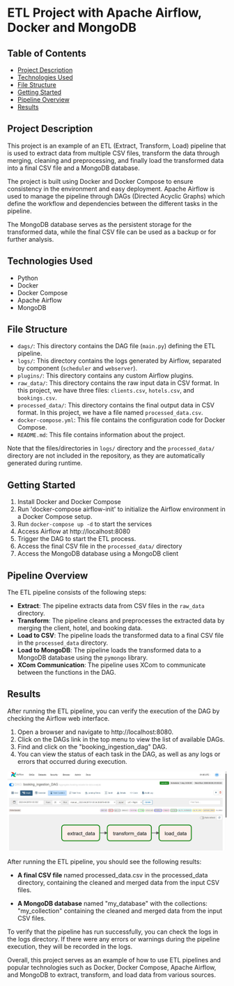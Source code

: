 # ETL Project with Apache Airflow, Docker and MongoDB   

## Table of Contents

- [Project Description](#project-description)
- [Technologies Used](#technologies-used)
- [File Structure](#file-structure)
- [Getting Started](#getting-started)
- [Pipeline Overview](#Pipeline-Overview)
- [Results](#Results)


## Project Description

This project is an example of an ETL (Extract, Transform, Load) pipeline that is used to extract data from multiple CSV files, transform the data through merging, cleaning and preprocessing, and finally load the transformed data into a final CSV file and a MongoDB database.

The project is built using Docker and Docker Compose to ensure consistency in the environment and easy deployment. Apache Airflow is used to manage the pipeline through DAGs (Directed Acyclic Graphs) which define the workflow and dependencies between the different tasks in the pipeline.

The MongoDB database serves as the persistent storage for the transformed data, while the final CSV file can be used as a backup or for further analysis.



## Technologies Used

- Python
- Docker
- Docker Compose
- Apache Airflow
- MongoDB

## File Structure


- `dags/`: This directory contains the DAG file (`main.py`) defining the ETL pipeline.
- `logs/`: This directory contains the logs generated by Airflow, separated by component (`scheduler` and `webserver`).
- `plugins/`: This directory contains any custom Airflow plugins.
- `raw_data/`: This directory contains the raw input data in CSV format. In this project, we have three files: `clients.csv`, `hotels.csv`, and `bookings.csv`.
- `processed_data/`: This directory contains the final output data in CSV format. In this project, we have a file named `processed_data.csv`.
- `docker-compose.yml`: This file contains the configuration code for Docker Compose.
- `README.md`: This file contains information about the project.

Note that the files/directories in  `logs/` directory  and the `processed_data/` directory are not included in the repository, as they are automatically generated during runtime.


## Getting Started

1. Install Docker and Docker Compose
2. Run 'docker-compose airflow-init'  to initialize the Airflow environment in a Docker Compose setup.
3. Run `docker-compose up -d` to start the services
4. Access Airflow at http://localhost:8080
5. Trigger the DAG to start the ETL process.
7. Access the final CSV file in the `processed_data/` directory
8. Access the MongoDB database using a MongoDB client

## Pipeline Overview

The ETL pipeline consists of the following steps:
- **Extract**: The pipeline extracts data from CSV files in the `raw_data` directory.
- **Transform**: The pipeline cleans and preprocesses the extracted data by merging the client, hotel, and booking data.
- **Load to CSV**: The pipeline loads the transformed data to a final CSV file in the `processed_data` directory.
- **Load to MongoDB**: The pipeline loads the transformed data to a MongoDB database using the `pymongo` library.
- **XCom Communication**: The pipeline uses XCom to communicate between the functions in the DAG.

## Results
After running the ETL pipeline, you can verify the execution of the DAG by checking the Airflow web interface. 

1. Open a browser and navigate to http://localhost:8080. 
2. Click on the DAGs link in the top menu to view the list of available DAGs.
3. Find and click on the "booking_ingestion_dag" DAG.
4. You can view the status of each task in the DAG, as well as any logs or errors that occurred during execution.

![Airflow DAGs pipeline](https://github.com/oumaima-sboui/ETL-Project-with-Apache-Airflow-Docker-and-MongoDB/blob/master/ETL_Airflow_DAG.JPG)


After running the ETL pipeline, you should see the following results:

- **A final CSV file** named processed_data.csv in the processed_data directory, containing the cleaned and merged data from the input CSV files.

- **A MongoDB database** named "my_database" with the collections: "my_collection" containing the cleaned and merged data from the input CSV files.

To verify that the pipeline has run successfully, you can check the logs in the logs directory. If there were any errors or warnings during the pipeline execution, they will be recorded in the logs.


Overall, this project serves as an example of how to use ETL pipelines and popular technologies such as Docker, Docker Compose, Apache Airflow, and MongoDB to extract, transform, and load data from various sources.
